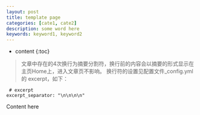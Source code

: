 ```yaml
---
layout: post
title: template page
categories: [cate1, cate2]
description: some word here
keywords: keyword1, keyword2
---
```

* content
{:toc}

> 文章中存在的4次换行为摘要分割符，换行前的内容会以摘要的形式显示在主页Home上，进入文章页不影响。
换行符的设置见配置文件_config.yml的 excerpt，如下：

```
 # excerpt
excerpt_separator: "\n\n\n\n"
```



Content here


